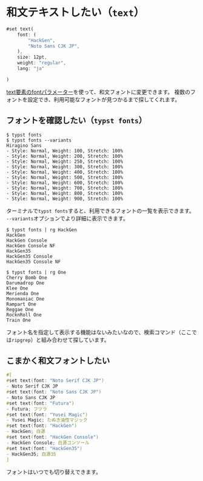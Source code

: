 # 和文テキストしたい（``text``）

```rust
#set text(
    font: (
        "HackGen",
        "Noto Sans CJK JP",
    ),
    size: 12pt,
    weight: "regular",
    lang: "ja"

)
```

[text要素のfontパラメーター](https://typst.app/docs/reference/text/text/#parameters-font)を使って、和文フォントに変更できます。
複数のフォントを設定でき、利用可能なフォントが見つかるまで探してくれます。

## フォントを確認したい（``typst fonts``）

```console
$ typst fonts
$ typst fonts --variants
Hiragino Sans
- Style: Normal, Weight: 100, Stretch: 100%
- Style: Normal, Weight: 200, Stretch: 100%
- Style: Normal, Weight: 250, Stretch: 100%
- Style: Normal, Weight: 300, Stretch: 100%
- Style: Normal, Weight: 400, Stretch: 100%
- Style: Normal, Weight: 500, Stretch: 100%
- Style: Normal, Weight: 600, Stretch: 100%
- Style: Normal, Weight: 700, Stretch: 100%
- Style: Normal, Weight: 800, Stretch: 100%
- Style: Normal, Weight: 900, Stretch: 100%
```

ターミナルで``typst fonts``すると、利用できるフォントの一覧を表示できます。
``--variants``オプションでより詳細に表示できます。

```console
$ typst fonts | rg HackGen
HackGen
HackGen Console
HackGen Console NF
HackGen35
HackGen35 Console
HackGen35 Console NF

$ typst fonts | rg One
Cherry Bomb One
Darumadrop One
Klee One
Merienda One
Monomaniac One
Rampart One
Reggae One
RocknRoll One
Train One
```

フォント名を指定して表示する機能はないみたいなので、検索コマンド（ここでは``ripgrep``）と組み合わせて探しています。

## こまかく和文フォントしたい

```rust
#[
#set text(font: "Noto Serif CJK JP")
- Noto Serif CJK JP
#set text(font: "Noto Sans CJK JP")
- Noto Sans CJK JP
#set text(font: "Futura")
- Futura; フツラ
#set text(font: "Yusei Magic")
- Yusei Magic; たぬき油性マジック
#set text(font: "HackGen")
- HackGen; 白源
#set text(font: "HackGen Console")
- HackGen Console; 白源コンソール
#set text(font: "HackGen35")
- HackGen35; 白源35
]
```

フォントはいつでも切り替えできます。
